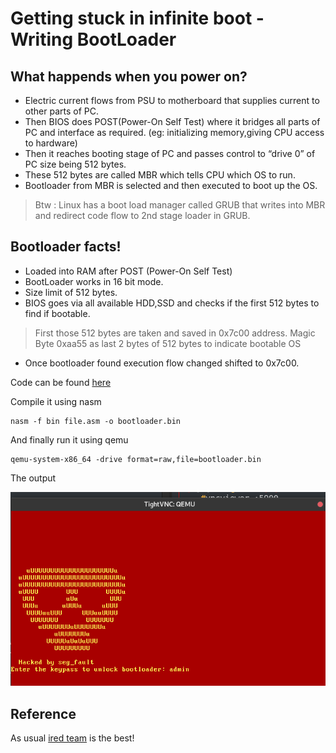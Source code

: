 # Getting stuck in infinite boot - Writing BootLoader


## What happends when you power on?

- Electric current flows from PSU to motherboard that supplies current to other parts of PC.
- Then BIOS does POST(Power-On Self Test) where it bridges all parts of PC and interface as required. (eg: initializing memory,giving CPU access to hardware)
- Then it reaches booting stage of PC and passes control to “drive 0” of PC size being 512 bytes.
- These 512 bytes are called MBR which tells CPU which OS to run.
- Bootloader from MBR is selected and then executed to boot up the OS.

> Btw : Linux has a boot load manager called GRUB that writes into MBR and redirect code flow to 2nd stage loader in GRUB.  

## Bootloader facts!

- Loaded into RAM after POST (Power-On Self Test)
- BootLoader works in 16 bit mode.
- Size limit of 512 bytes.
- BIOS goes via all available HDD,SSD and checks if the first 512 bytes to find if bootable.
> First those 512 bytes are taken and saved in 0x7c00 address.
> Magic Byte 0xaa55 as last 2 bytes of 512 bytes to indicate bootable OS
- Once bootloader found execution flow changed shifted to 0x7c00.


Code can be found [here](../code/day31.asm)

Compile it using nasm
```
nasm -f bin file.asm -o bootloader.bin
```

And finally run it using qemu
```
qemu-system-x86_64 -drive format=raw,file=bootloader.bin 
```

The output

![out](../images/tmp8.png)


## Reference
As usual [ired team](https://www.ired.team/miscellaneous-reversing-forensics/windows-kernel-internals/writing-a-custom-bootloader) is the best!
